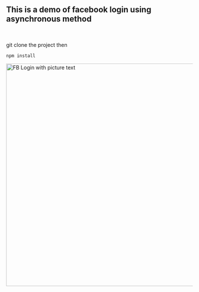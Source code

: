 ## This is a demo of facebook login using asynchronous method

<br>

git clone the project then

`npm install`

<img src="https://github.com/akmal578/reactnative-nav5/blob/master/Demo/demofb.gif" alt="FB Login with picture text" height="600px">
